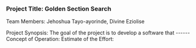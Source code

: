 ### Project Title: Golden Section Search

Team Members: Jehoshua Tayo-ayorinde, Divine Eziolise

Project Synopsis: The goal of the project is to develop a software that ------
Concept of Operation:
Estimate of the Effort:
